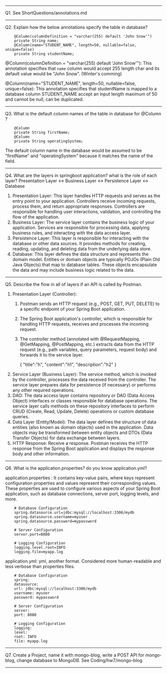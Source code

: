 **********************************
Q1. See ShortQuestions/annotations.md
**********************************
Q2. Explain how the below annotations specify the table in database?

        @Column(columnDefinition = "varchar(255) default 'John Snow'")
        private String name;
        @Column(name="STUDENT_NAME", length=50, nullable=false, unique=false)
        private String studentName;

@Column(columnDefinition = "varchar(255) default 'John Snow'"): 
This annotation specifies that `name` column would accept 255 length char and its default value would be "John Snow". (Winter's comming)

@Column(name="STUDENT_NAME", length=50, nullable=false, unique=false):
This annotation specifies that studentName is mapped to a database column STUDENT_NAME accept an input length maximum of 50 and cannot be null, can be duplicated. 
**********************************
Q3. What is the default column names of the table in database for  @Column ?

        @Column
        private String firstName;
        @Column
        private String operatingSystem;
The default column name in the database would be assumed to be "firstName" and "operatingSystem" because it matches the name of the field.
**********************************
Q4. What are the layers in springboot application? what is the role of each layer?
Presentation Layer <-> Business Layer <-> Persistence Layer <-> Database

1. Presentation Layer: This layer handles HTTP requests and serves as the entry point to your application. 
Controllers receive incoming requests, process them, and return appropriate responses. Controllers are responsible for handling user interactions, validation, and controlling the flow of the application.
2. Business Layer: The service layer contains the business logic of your application. Services are responsible for processing data, applying business rules, and interacting with the data access layer.
3. Persistence Layer: This layer is responsible for interacting with the database or other data sources. It provides methods for creating, reading, updating, and deleting data from the underlying data store.
4. Database: This layer defines the data structure and represents the domain model.
   Entities or domain objects are typically POJOs (Plain Old Java Objects) that map to database tables.
   These objects encapsulate the data and may include business logic related to the data.
**********************************
Q5. Describe the flow in all of layers if an API is called by Postman.

1. Presentation Layer (Controller): 
   1. Postman sends an HTTP request (e.g., POST, GET, PUT, DELETE) to a specific endpoint of your Spring Boot application.
   2. The Spring Boot application's controller, which is responsible for handling HTTP requests, receives and processes the incoming request.
   3. The controller method (annotated with @RequestMapping, @GetMapping, @PostMapping, etc.) extracts data from the HTTP request (e.g., path variables, query parameters, request body) and forwards it to the service layer.


      {
      "title":"h",
      "content":"h1",
      "description":"h2"
      }
2. Service Layer (Business Layer): The service method, which is invoked by the controller, processes the data received from the controller. The service layer prepares data for persistence (if necessary) or performs any other required operations.
3. DAO: The data access layer contains repository or DAO (Data Access Object) interfaces or classes responsible for database operations.
   The service layer calls methods on these repository interfaces to perform CRUD (Create, Read, Update, Delete) operations or custom database queries.
4. Data Layer (Entity/Model): The data layer defines the structure of data entities (also known as domain objects) used in the application.
   Data objects may be transformed between entity objects and DTOs (Data Transfer Objects) for data exchange between layers.
5. HTTP Response: Receive a response. Postman receives the HTTP response from the Spring Boot application and displays the response body and other information.
**********************************
Q6. What is the application.properties? do you know application.yml?

application.properties : It contains key-value pairs, 
where keys represent configuration properties and values represent their corresponding values. 
These properties are used to configure various aspects of your Spring Boot application, 
such as database connections, server port, logging levels, and more.

        # Database Configuration
        spring.datasource.url=jdbc:mysql://localhost:3306/mydb
        spring.datasource.username=myuser
        spring.datasource.password=mypassword
        
        # Server Configuration
        server.port=8080
        
        # Logging Configuration
        logging.level.root=INFO
        logging.file=myapp.log

application.yml: yml, another format. Considered more human-readable and less verbose than properties files.

        # Database Configuration
        spring:
        datasource:
        url: jdbc:mysql://localhost:3306/mydb
        username: myuser
        password: mypassword
        
        # Server Configuration
        server:
        port: 8080
        
        # Logging Configuration
        logging:
        level:
        root: INFO
        file: myapp.log
**********************************
Q7. Create a Project, name it with mongo-blog, write a POST API for mongo-blog, change database to
MongoDB. 
See Coding/hw7/mongo-blog
**********************************


